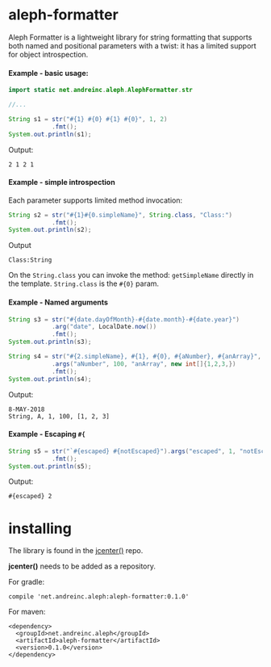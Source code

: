 # aleph-formatter

Aleph Formatter is a lightweight library for string formatting that supports both named and positional parameters with a twist: it has a limited support for object introspection.

#### Example - basic usage:

```java
import static net.andreinc.aleph.AlephFormatter.str

//...

String s1 = str("#{1} #{0} #{1} #{0}", 1, 2)
            .fmt();
System.out.println(s1);
```    

Output:

```
2 1 2 1
```

#### Example - simple introspection

Each parameter supports limited method invocation:

```java
String s2 = str("#{1}#{0.simpleName}", String.class, "Class:")
            .fmt();
System.out.println(s2);
```        

Output

```
Class:String
```

On the `String.class` you can invoke the method: `getSimpleName` directly in the template. `String.class` is the `#{0}` param. 

#### Example - Named arguments

```java
String s3 = str("#{date.dayOfMonth}-#{date.month}-#{date.year}")
            .arg("date", LocalDate.now())
            .fmt();
System.out.println(s3);

String s4 = str("#{2.simpleName}, #{1}, #{0}, #{aNumber}, #{anArray}", 1, "A", String.class)
            .args("aNumber", 100, "anArray", new int[]{1,2,3,})
            .fmt();
System.out.println(s4);                        
```                        

Output:

```
8-MAY-2018
String, A, 1, 100, [1, 2, 3]
```

#### Example - Escaping `#{`

```java
String s5 = str("`#{escaped} #{notEscaped}").args("escaped", 1, "notEscaped", 2)
            .fmt();
System.out.println(s5);
```

Output:

```
#{escaped} 2
```

# installing

The library is found in the [jcenter()](https://bintray.com/nomemory/maven/aleph-formatter) repo.

**jcenter()** needs to be added as a repository. 

For gradle:

```
compile 'net.andreinc.aleph:aleph-formatter:0.1.0'
```

For maven:


```
<dependency>
  <groupId>net.andreinc.aleph</groupId>
  <artifactId>aleph-formatter</artifactId>
  <version>0.1.0</version>
</dependency>
```
